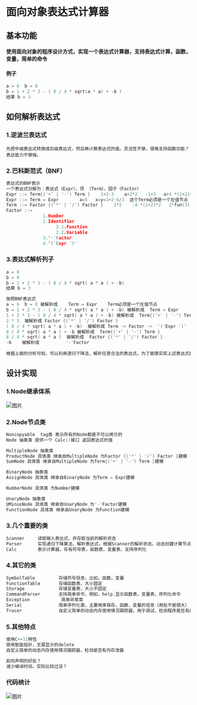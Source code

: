 # 面向对象表达式计算器

## 基本功能
#### 使用面向对象的程序设计方式，实现一个表达式计算器，支持表达式计算，函数，变量，简单的命令

#### 例子
```c++
a = 6  b = 8  
b = 1 + 2 * 3 - ( 8 / 4 * sqrt(a * a) + -b )
结果 b = 3
```

## 如何解析表达式  
### 1.逆波兰表达式  
    先把中缀表达式转换成后缀表达式，然后再计算表达式的值。灵活性不够，很难支持函数功能？表达能力不够强。
### 2.巴科斯范式（BNF）  
```c++
表达式的BNF表示
一个表达式分解为：表达式（Expr）、项 （Term）、因子（Factor）
Expr ::= Term{('+' | '-') Term }    1+2-3    a+2*2   -1+3  -a+4 *(1+2)*2    3+fun(5)
Expr ::= Term = Expr        a=5   x=y=1+2-6/3  这个Term必须是一个左值节点
Term ::= Factor {('*' | '/') Factor }    1*2    -4 *(1+2)*2   2*fun(3)  3*b
Factor ::=
              1.Number 
              2.Identifier
                   2.1.Function
                   2.2.Variable 
              3.'-'Factor
              4.'('Expr ')'
```


### 3.表达式解析列子   
```c++
a = 6
b = 8
b = 1 + 2 * 3 - ( 8 / 4 * sqrt( a * a ) + -b)
结果 b = 3

按照BNF表达式
a = 6  b = 8 被解析成    Term = Expr    Term必须是一个左值节点
b = 1 + 2 * 3 - ( 8 / 4 * sqrt( a * a ) + -b) 被解析成  Term = Expr
1 + 2 * 3 - ( 8 / 4 * sqrt( a * a ) + -b) 被解析成  Term{('+' | '-') Term }
2 * 3  被解析成 Factor {('*' | '/') Factor }
( 8 / 4 * sqrt( a * a ) + -b)  被解析成 Term -> Factor ->  '('Expr ')'
8 / 4 * sqrt( a * a ) + -b 被解析成  Term{('+' | '-') Term }
8 / 4 * sqrt( a * a )  被解析成  Factor {('*' | '/') Factor }
-b    被解析成          '-'Factor 
    
根据上面的分析可知，可以利用递归下降法，解析任意合法的表达式，为了能够实现上述表达式的实际计算，需要设计一个Node（计算节点）继承体系，来为各种运算关系建模。
```

## 设计实现  
### 1.Node继承体系  
![图片](C:\Users\lenovo\Desktop/node.png "Node继承体系")  
### 2.Node节点类  
```c++
Noncopyable  tag类 表示所有的Node都是不可以拷贝的
Node 抽象类 提供一个 Calc()接口 返回表达式的值

MultipleNode 抽象类
ProductNode 具体类 继承自MultipleNode 为Factor {('*' | '/') Factor }建模
SumNode 具体类 继承自MultipleNode 为Term{('+' | '-') Term }建模

BinaryNode 抽象类
AssignNode 具体类 继承自BinaryNode 为Term = Expr建模

NumberNode 具体类 为Number建模

UnaryNode 抽象类
UMinusNode 具体类 继承自UnaryNode 为'-'Factor建模
FunctionNode 具体类 继承自UnaryNode 为Function建模
```
### 3.几个重要的类  
```c++
Scanner		读取输入表达式，并存取当前的解析状态
Parser		实现递归下降算法，解析表达式，根据Scanner的解析状态，动态创建计算节点
Calc		表示计算器，存有符号表，函数表，变量表，支持序列化
```

### 4.其它的类  
```C++
SymbolTable		 	存储符号信息，比如，函数，变量
FunctionTable	  	存储函数表，大小固定
Storage			    存储变量表，大小不固定
CommandParser	    支持简单命令，例如，help,显示函数表，变量表，序列化命令
Exception  	         简单异常类
Serial		        简单序列化类，主要用来保存，函数，变量的信息（用处不是很大）
Tracer		        自定义简单的动态内存使用情况跟踪器，用于调试，检测程序是否有内存泄露
```
### 5.其他特点  
```c++
使用C++11特性
使用智能指针，无需显示的delete
自定义简单的动态内存使用情况跟踪器，检测是否有内存泄露

前向声明的好处？
减少编译时间，实际比较过没？
```
### 代码统计  
![图片](C:\Users\lenovo\Desktop/code_lines.png "1")  